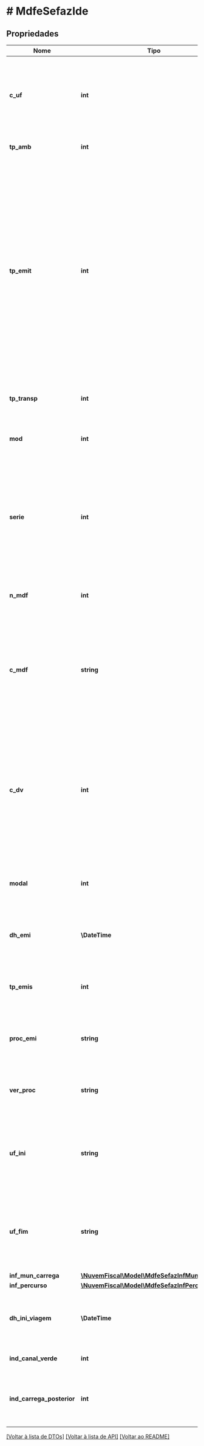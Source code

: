 # # MdfeSefazIde

## Propriedades

Nome | Tipo | Descrição | Comentários
------------ | ------------- | ------------- | -------------
**c_uf** | **int** | Código da UF do emitente do MDF-e.  Código da UF do emitente do Documento Fiscal. Utilizar a  Tabela do IBGE de código de unidades da federação. |
**tp_amb** | **int** | Tipo do Ambiente.  * 1 - Produção  * 2 - Homologação | [optional]
**tp_emit** | **int** | Tipo do Emitente.  * 1 - Prestador de serviço de transporte  * 2 - Transportador de Carga Própria 3 - Prestador de serviço de transporte que emitirá CT-e Globalizado  OBS: Deve ser preenchido com 2 para emitentes de NF-e e pelas transportadoras quando estiverem fazendo transporte de carga própria. Deve ser preenchido com 3 para transportador de carga que emitirá à posteriori CT-e Globalizado relacionando as NF-e. |
**tp_transp** | **int** | Tipo do Transportador.  * 1 - ETC  * 2 - TAC  * 3 - CTC | [optional]
**mod** | **int** | Modelo do Manifesto Eletrônico.  Utilizar o código 58 para identificação do MDF-e. | [optional]
**serie** | **int** | Série do Manifesto.  Informar a série do documento fiscal (informar zero se inexistente).  Série na faixa [920-969]: Reservada para emissão por contribuinte pessoa física com inscrição estadual. |
**n_mdf** | **int** | Número do Manifesto.  Número que identifica o Manifesto. 1 a 999999999. |
**c_mdf** | **string** | Código numérico que compõe a Chave de Acesso.  Código aleatório gerado pelo emitente, com o objetivo de evitar acessos indevidos ao documento.  Geramos automaticamente quando nenhum valor é informado. | [optional]
**c_dv** | **int** | Digito verificador da chave de acesso do Manifesto.  Informar o dígito  de controle da chave de acesso do MDF-e, que deve ser calculado com a aplicação do algoritmo módulo 11 (base 2,9) da chave de acesso.  Geramos automaticamente quando nenhum valor é informado. | [optional]
**modal** | **int** | Modalidade de transporte.  * 1 - Rodoviário  * 2 - Aéreo  * 3 - Aquaviário  * 4 - Ferroviário |
**dh_emi** | **\DateTime** | Data e hora de emissão do Manifesto.  Formato AAAA-MM-DDTHH:MM:DD TZD. |
**tp_emis** | **int** | Forma de emissão do Manifesto.  * 1 - Normal  * 2 - Contingência  * 3 - Regime Especial NFF |
**proc_emi** | **string** | Identificação do processo de emissão do Manifesto.  * 0 - emissão de MDF-e com aplicativo do contribuinte |
**ver_proc** | **string** | Versão do processo de emissão.  Informar a versão do aplicativo emissor de MDF-e. |
**uf_ini** | **string** | Sigla da UF do Carregamento.  Utilizar a Tabela do IBGE de código de unidades da federação.  Informar &#39;EX&#39; para operações com o exterior. |
**uf_fim** | **string** | Sigla da UF do Descarregamento.  Utilizar a Tabela do IBGE de código de unidades da federação.  Informar &#39;EX&#39; para operações com o exterior. |
**inf_mun_carrega** | [**\NuvemFiscal\Model\MdfeSefazInfMunCarrega[]**](MdfeSefazInfMunCarrega.md) |  |
**inf_percurso** | [**\NuvemFiscal\Model\MdfeSefazInfPercurso[]**](MdfeSefazInfPercurso.md) |  | [optional]
**dh_ini_viagem** | **\DateTime** | Data e hora previstos de inicio da viagem.  Formato AAAA-MM-DDTHH:MM:DD TZD. | [optional]
**ind_canal_verde** | **int** | Indicador de participação do Canal Verde. | [optional]
**ind_carrega_posterior** | **int** | Indicador de MDF-e com inclusão da Carga posterior a emissão por evento de inclusão de DF-e. | [optional]

[[Voltar à lista de DTOs]](../../README.md#models) [[Voltar à lista de API]](../../README.md#endpoints) [[Voltar ao README]](../../README.md)
